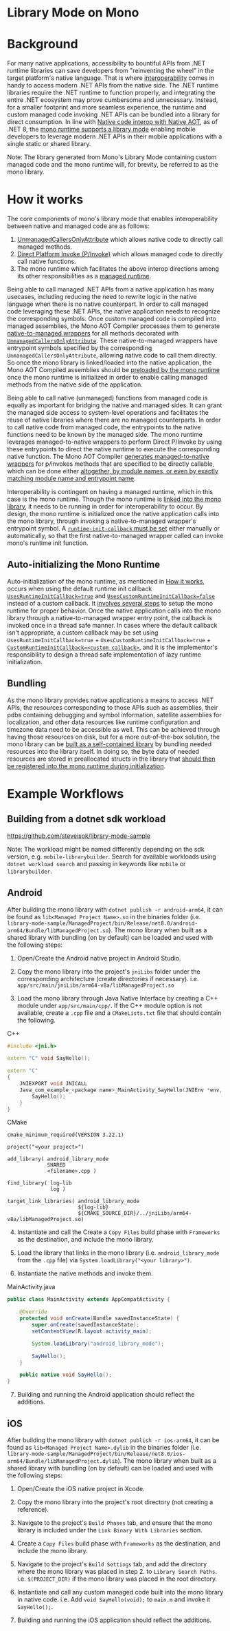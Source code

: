 Library Mode on Mono
===

# Background

For many native applications, accessibility to bountiful APIs from .NET runtime libraries can save developers from "reinventing the wheel" in the target platform's native language. That is where [interoperability](https://learn.microsoft.com/dotnet/csharp/advanced-topics/interop/) comes in handy to access modern .NET APIs from the native side. The .NET runtime libraries require the .NET runtime to function properly, and integrating the entire .NET ecosystem may prove cumbersome and unnecessary. Instead, for a smaller footprint and more seamless experience, the runtime and custom managed code invoking .NET APIs can be bundled into a library for direct consumption. In line with [Native code interop with Native AOT](https://learn.microsoft.com/dotnet/core/deploying/native-aot/interop), as of .NET 8, the [mono runtime supports a library mode](https://github.com/dotnet/runtime/issues/79377) enabling mobile developers to leverage modern .NET APIs in their mobile applications with a single static or shared library.

Note: The library generated from Mono's Library Mode containing custom managed code and the mono runtime will, for brevity, be referred to as the mono library.

# How it works

The core components of mono's library mode that enables interoperability between native and managed code are as follows:
1. [UnmanagedCallersOnlyAttribute](https://learn.microsoft.com/dotnet/api/system.runtime.interopservices.unmanagedcallersonlyattribute?view=net-7.0) which allows native code to directly call managed methods.
2. [Direct Platform Invoke (P/Invoke)](https://learn.microsoft.com/dotnet/standard/native-interop/pinvoke) which allows managed code to directly call native functions.
3. The mono runtime which facilitates the above interop directions among its other responsibilities as a [managed runtime](https://learn.microsoft.com/dotnet/core/introduction#runtime).

Being able to call managed .NET APIs from a native application has many usecases, including reducing the need to rewrite logic in the native language when there is no native counterpart. In order to call managed code leveraging these .NET APIs, the native application needs to recognize the corresponding symbols. Once custom managed code is compiled into managed assemblies, the Mono AOT Compiler processes them to generate [native-to-managed wrappers](https://github.com/dotnet/runtime/blob/43d164d8d65d163fef0de185eb11cfa0b1291919/src/mono/mono/mini/aot-compiler.c#L5446-L5498) for all methods decorated with [`UnmanagedCallersOnlyAttribute`](https://github.com/dotnet/runtime/pull/79424). These native-to-managed wrappers have entrypoint symbols specified by the corresponding `UnmanagedCallersOnlyAttribute`, allowing native code to call them directly. So once the mono library is linked/loaded into the native application, the Mono AOT Compiled assemblies should be [preloaded by the mono runtime](https://github.com/dotnet/runtime/blob/43d164d8d65d163fef0de185eb11cfa0b1291919/src/tasks/LibraryBuilder/Templates/preloaded-assemblies.c#L10) once the mono runtime is initialized in order to enable calling managed methods from the native side of the application.

Being able to call native (unmanaged) functions from managed code is equally as important for bridging the native and managed sides. It can grant the managed side access to system-level operations and facilitates the reuse of native libraries where there are no managed counterparts. In order to call native code from managed code, the entrypoints to the native functions need to be known by the managed side. The mono runtime leverages managed-to-native wrappers to perform Direct P/Invoke by using these entrypoints to direct the native runtime to execute the corresponding native function. The Mono AOT Compiler [generates managed-to-native wrappers](https://github.com/dotnet/runtime/blob/9a33ac520a67496c8f79139dc571867726dc0e45/src/mono/mono/mini/aot-compiler.c#L5288-L5317) for p/invokes methods that are specified to be directly callable, which can be done either [altogether, by module names, or even by exactly matching module name and entrypoint name](https://github.com/dotnet/runtime/pull/79721).

Interoperability is contingent on having a managed runtime, which in this case is the mono runtime. Though the mono runtime is [linked into the mono library](https://github.com/dotnet/runtime/blob/df6fdefa27068126794b253d4d822706221a92db/src/tasks/LibraryBuilder/LibraryBuilder.cs#L338), it needs to be running in order for interoperability to occur. By design, the mono runtime is initialized once the native application calls into the mono library, through invoking a native-to-managed wrapper's entrypoint symbol. A [`runtime-init-callback` must be set](https://github.com/dotnet/runtime/pull/82253) either manually or automatically, so that the first native-to-managed wrapper called can invoke mono's runtime init function.

## Auto-initializing the Mono Runtime

Auto-initialization of the mono runtime, as mentioned in [How it works](#how-it-works), occurs when using the default runtime init callback [`UsesRuntimeInitCallback=true`](https://github.com/dotnet/runtime/blob/df6fdefa27068126794b253d4d822706221a92db/src/tasks/LibraryBuilder/LibraryBuilder.cs#L81) and [`UsesCustomRuntimeInitCallback=false`](https://github.com/dotnet/runtime/blob/df6fdefa27068126794b253d4d822706221a92db/src/tasks/LibraryBuilder/LibraryBuilder.cs#L76) instead of a custom callback. It [involves several steps](https://github.com/dotnet/runtime/blob/df6fdefa27068126794b253d4d822706221a92db/src/tasks/LibraryBuilder/Templates/autoinit.c#L125-L161) to setup the mono runtime for proper behavior. Once the native application calls into the mono library through a native-to-managed wrapper entry point, the callback is invoked once in a thread safe manner. In cases where the default callback isn't appropriate, a custom callback may be set using `UsesRuntimeInitCallback=true` + `UsesCustomRuntimeInitCallback=true` + [`CustomRuntimeInitCallback=<custom callback>`](https://github.com/dotnet/runtime/blob/df6fdefa27068126794b253d4d822706221a92db/src/mono/msbuild/apple/build/AppleBuild.targets#L169C100-L169C125), and it is the implementor's responsibility to design a thread safe implementation of lazy runtime initialization.

## Bundling

As the mono library provides native applications a means to access .NET APIs, the resources corresponding to those APIs such as assemblies, their pdbs containing debugging and symbol information, satellite assemblies for localization, and other data resources like runtime configuration and timezone data need to be accessible as well. This can be achieved through having those resources on disk, but for a more out-of-the-box solution, the mono library can be [built as a self-contained library](https://github.com/dotnet/runtime/pull/84191) by bundling needed resources into the library itself. In doing so, the byte data of needed resources are stored in preallocated structs in the library that [should then be registered into the mono runtime during initialization](https://github.com/dotnet/runtime/blob/76a995afe3306863cb836b5becc33293a2e5a781/src/tasks/LibraryBuilder/Templates/autoinit.c#L130).

# Example Workflows

## Building from a dotnet sdk workload

https://github.com/steveisok/library-mode-sample

Note: The workload might be named differently depending on the sdk version, e.g. `mobile-librarybuilder`. Search for available workloads using `dotnet workload search` and passing in keywords like `mobile` or `librarybuilder`.

## Android

After building the mono library with `dotnet publish -r android-arm64`, it can be found as `lib<Managed Project Name>.so` in the binaries folder (i.e. `library-mode-sample/ManagedProject/bin/Release/net8.0/android-arm64/Bundle/libManagedProject.so`). The mono library when built as a shared library with bundling (on by default) can be loaded and used with the following steps:

1. Open/Create the Android native project in Android Studio.

2. Copy the mono library into the project's `jniLibs` folder under the corresponding architecture (create directories if necessary). i.e. `app/src/main/jniLibs/arm64-v8a/libManagedProject.so`

3. Load the mono library through Java Native Interface by creating a C++ module under `app/src/main/cpp/`. If the C++ module option is not available, create a `.cpp` file and a `CMakeLists.txt` file that should contain the following.

C++
```cpp
#include <jni.h>

extern "C" void SayHello();

extern "C"
{
    JNIEXPORT void JNICALL
    Java_com_example_<package name>_MainActivity_SayHello(JNIEnv *env, jobject thiz) {
        SayHello();
    }
}
```

CMake
```
cmake_minimum_required(VERSION 3.22.1)

project("<your project>")

add_library( android_library_mode
             SHARED
             <filename>.cpp )

find_library( log-lib
              log )

target_link_libraries( android_library_mode
                       ${log-lib}
                       ${CMAKE_SOURCE_DIR}/../jniLibs/arm64-v8a/libManagedProject.so)
```

4. Instantiate and call the Create a `Copy Files` build phase with `Frameworks` as the destination, and include the mono library.

5. Load the library that links in the mono library (i.e. `android_library_mode` from the `.cpp` file) via `System.loadLibrary("<your library>")`.

6. Instantiate the native methods and invoke them.

MainActivity.java
```java
public class MainActivity extends AppCompatActivity {

    @Override
    protected void onCreate(Bundle savedInstanceState) {
        super.onCreate(savedInstanceState);
        setContentView(R.layout.activity_main);

        System.loadLibrary("android_library_mode");

        SayHello();
    }

    public native void SayHello();
}
```

7. Building and running the Android application should reflect the additions.

## iOS

After building the mono library with `dotnet publish -r ios-arm64`, it can be found as `lib<Managed Project Name>.dylib` in the binaries folder (i.e. `library-mode-sample/ManagedProject/bin/Release/net8.0/ios-arm64/Bundle/libManagedProject.dylib`). The mono library when built as a shared library with bundling (on by default) can be loaded and used with the following steps:

1. Open/Create the iOS native project in Xcode.

2. Copy the mono library into the project's root directory (not creating a reference).

3. Navigate to the project's `Build Phases` tab, and ensure that the mono library is included under the `Link Binary With Libraries` section.

4. Create a `Copy Files` build phase with `Frameworks` as the destination, and include the mono library.

5. Navigate to the project's `Build Settings` tab, and add the directory where the mono library was placed in step 2. to `Library Search Paths`. i.e. `$(PROJECT_DIR)` if the mono library was placed in the root directory.

6. Instantiate and call any custom managed code built into the mono library in native code. i.e. Add `void SayHello(void);` to `main.m` and invoke it `SayHello();`.

7. Building and running the iOS application should reflect the additions.